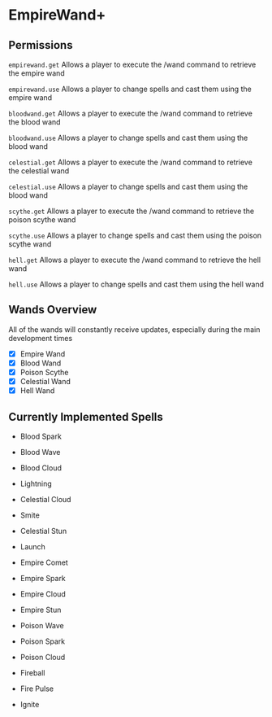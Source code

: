 # EmpireWand+

## Permissions

`empirewand.get` Allows a player to execute the /wand command to retrieve the empire wand

`empirewand.use` Allows a player to change spells and cast them using the empire wand

`bloodwand.get` Allows a player to execute the /wand command to retrieve the blood wand

`bloodwand.use` Allows a player to change spells and cast them using the blood wand

`celestial.get` Allows a player to execute the /wand command to retrieve the celestial wand

`celestial.use` Allows a player to change spells and cast them using the blood wand

`scythe.get` Allows a player to execute the /wand command to retrieve the poison scythe wand

`scythe.use` Allows a player to change spells and cast them using the poison scythe wand

`hell.get` Allows a player to execute the /wand command to retrieve the hell wand

`hell.use` Allows a player to change spells and cast them using the hell wand



## Wands Overview

All of the wands will constantly receive updates, especially during the main development times

- [x] Empire Wand
- [x] Blood Wand
- [x] Poison Scythe 
- [x] Celestial Wand
- [x] Hell Wand

## Currently Implemented Spells

- Blood Spark
- Blood Wave
- Blood Cloud



- Lightning
- Celestial Cloud
- Smite
- Celestial Stun



- Launch



- Empire Comet
- Empire Spark
- Empire Cloud
- Empire Stun



- Poison Wave
- Poison Spark
- Poison Cloud



- Fireball
- Fire Pulse
- Ignite
